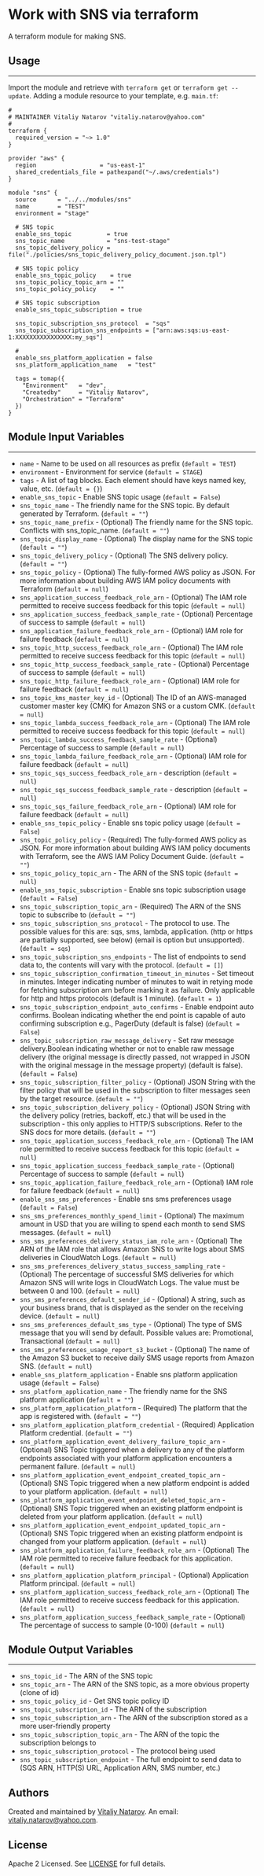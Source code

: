 # Work with SNS via terraform

A terraform module for making SNS.


## Usage
----------------------
Import the module and retrieve with ```terraform get``` or ```terraform get --update```. Adding a module resource to your template, e.g. `main.tf`:

```
#
# MAINTAINER Vitaliy Natarov "vitaliy.natarov@yahoo.com"
#
terraform {
  required_version = "~> 1.0"
}

provider "aws" {
  region                  = "us-east-1"
  shared_credentials_file = pathexpand("~/.aws/credentials")
}

module "sns" {
  source      = "../../modules/sns"
  name        = "TEST"
  environment = "stage"

  # SNS topic
  enable_sns_topic          = true
  sns_topic_name            = "sns-test-stage"
  sns_topic_delivery_policy = file("./policies/sns_topic_delivery_policy_document.json.tpl")

  # SNS topic policy
  enable_sns_topic_policy    = true
  sns_topic_policy_topic_arn = ""
  sns_topic_policy_policy    = ""

  # SNS topic subscription
  enable_sns_topic_subscription = true

  sns_topic_subscription_sns_protocol  = "sqs"
  sns_topic_subscription_sns_endpoints = ["arn:aws:sqs:us-east-1:XXXXXXXXXXXXXXXX:my_sqs"]

  #
  enable_sns_platform_application = false
  sns_platform_application_name   = "test"

  tags = tomap({
    "Environment"   = "dev",
    "Createdby"     = "Vitaliy Natarov",
    "Orchestration" = "Terraform"
  })
}
```

## Module Input Variables
----------------------
- `name` - Name to be used on all resources as prefix (`default = TEST`)
- `environment` - Environment for service (`default = STAGE`)
- `tags` - A list of tag blocks. Each element should have keys named key, value, etc. (`default = {}`)
- `enable_sns_topic` - Enable SNS topic usage (`default = False`)
- `sns_topic_name` - The friendly name for the SNS topic. By default generated by Terraform. (`default = ""`)
- `sns_topic_name_prefix` - (Optional) The friendly name for the SNS topic. Conflicts with sns_topic_name. (`default = ""`)
- `sns_topic_display_name` - (Optional) The display name for the SNS topic (`default = ""`)
- `sns_topic_delivery_policy` - (Optional) The SNS delivery policy. (`default = ""`)
- `sns_topic_policy` - (Optional) The fully-formed AWS policy as JSON. For more information about building AWS IAM policy documents with Terraform (`default = null`)
- `sns_application_success_feedback_role_arn` - (Optional) The IAM role permitted to receive success feedback for this topic (`default = null`)
- `sns_application_success_feedback_sample_rate` - (Optional) Percentage of success to sample (`default = null`)
- `sns_application_failure_feedback_role_arn` - (Optional) IAM role for failure feedback (`default = null`)
- `sns_topic_http_success_feedback_role_arn` - (Optional) The IAM role permitted to receive success feedback for this topic (`default = null`)
- `sns_topic_http_success_feedback_sample_rate` - (Optional) Percentage of success to sample (`default = null`)
- `sns_topic_http_failure_feedback_role_arn` - (Optional) IAM role for failure feedback (`default = null`)
- `sns_topic_kms_master_key_id` - (Optional) The ID of an AWS-managed customer master key (CMK) for Amazon SNS or a custom CMK. (`default = null`)
- `sns_topic_lambda_success_feedback_role_arn` - (Optional) The IAM role permitted to receive success feedback for this topic (`default = null`)
- `sns_topic_lambda_success_feedback_sample_rate` - (Optional) Percentage of success to sample (`default = null`)
- `sns_topic_lambda_failure_feedback_role_arn` - (Optional) IAM role for failure feedback (`default = null`)
- `sns_topic_sqs_success_feedback_role_arn` - description (`default = null`)
- `sns_topic_sqs_success_feedback_sample_rate` - description (`default = null`)
- `sns_topic_sqs_failure_feedback_role_arn` - (Optional) IAM role for failure feedback (`default = null`)
- `enable_sns_topic_policy` - Enable sns topic policy usage (`default = False`)
- `sns_topic_policy_policy` - (Required) The fully-formed AWS policy as JSON. For more information about building AWS IAM policy documents with Terraform, see the AWS IAM Policy Document Guide. (`default = ""`)
- `sns_topic_policy_topic_arn` - The ARN of the SNS topic (`default = null`)
- `enable_sns_topic_subscription` - Enable sns topic subscription usage (`default = False`)
- `sns_topic_subscription_topic_arn` - (Required) The ARN of the SNS topic to subscribe to (`default = ""`)
- `sns_topic_subscription_sns_protocol` - The protocol to use. The possible values for this are: sqs, sms, lambda, application. (http or https are partially supported, see below) (email is option but unsupported). (`default = sqs`)
- `sns_topic_subscription_sns_endpoints` - The list of endpoints to send data to, the contents will vary with the protocol. (`default = []`)
- `sns_topic_subscription_confirmation_timeout_in_minutes` - Set timeout in minutes. Integer indicating number of minutes to wait in retying mode for fetching subscription arn before marking it as failure. Only applicable for http and https protocols (default is 1 minute). (`default = 1`)
- `sns_topic_subscription_endpoint_auto_confirms` - Enable endpoint auto confirms. Boolean indicating whether the end point is capable of auto confirming subscription e.g., PagerDuty (default is false) (`default = False`)
- `sns_topic_subscription_raw_message_delivery` - Set raw message delivery.Boolean indicating whether or not to enable raw message delivery (the original message is directly passed, not wrapped in JSON with the original message in the message property) (default is false). (`default = False`)
- `sns_topic_subscription_filter_policy` - (Optional) JSON String with the filter policy that will be used in the subscription to filter messages seen by the target resource. (`default = ""`)
- `sns_topic_subscription_delivery_policy` - (Optional) JSON String with the delivery policy (retries, backoff, etc.) that will be used in the subscription - this only applies to HTTP/S subscriptions. Refer to the SNS docs for more details. (`default = ""`)
- `sns_topic_application_success_feedback_role_arn` - (Optional) The IAM role permitted to receive success feedback for this topic (`default = null`)
- `sns_topic_application_success_feedback_sample_rate` - (Optional) Percentage of success to sample (`default = null`)
- `sns_topic_application_failure_feedback_role_arn` - (Optional) IAM role for failure feedback (`default = null`)
- `enable_sns_sms_preferences` - Enable sns sms preferences usage (`default = False`)
- `sns_sms_preferences_monthly_spend_limit` - (Optional) The maximum amount in USD that you are willing to spend each month to send SMS messages. (`default = null`)
- `sns_sms_preferences_delivery_status_iam_role_arn` - (Optional) The ARN of the IAM role that allows Amazon SNS to write logs about SMS deliveries in CloudWatch Logs. (`default = null`)
- `sns_sms_preferences_delivery_status_success_sampling_rate` - (Optional) The percentage of successful SMS deliveries for which Amazon SNS will write logs in CloudWatch Logs. The value must be between 0 and 100. (`default = null`)
- `sns_sms_preferences_default_sender_id` - (Optional) A string, such as your business brand, that is displayed as the sender on the receiving device. (`default = null`)
- `sns_sms_preferences_default_sms_type` - (Optional) The type of SMS message that you will send by default. Possible values are: Promotional, Transactional (`default = null`)
- `sns_sms_preferences_usage_report_s3_bucket` - (Optional) The name of the Amazon S3 bucket to receive daily SMS usage reports from Amazon SNS. (`default = null`)
- `enable_sns_platform_application` - Enable sns platform application usage (`default = False`)
- `sns_platform_application_name` - The friendly name for the SNS platform application (`default = ""`)
- `sns_platform_application_platform` - (Required) The platform that the app is registered with. (`default = ""`)
- `sns_platform_application_platform_credential` - (Required) Application Platform credential.  (`default = ""`)
- `sns_platform_application_event_delivery_failure_topic_arn` - (Optional) SNS Topic triggered when a delivery to any of the platform endpoints associated with your platform application encounters a permanent failure. (`default = null`)
- `sns_platform_application_event_endpoint_created_topic_arn` - (Optional) SNS Topic triggered when a new platform endpoint is added to your platform application. (`default = null`)
- `sns_platform_application_event_endpoint_deleted_topic_arn` - (Optional) SNS Topic triggered when an existing platform endpoint is deleted from your platform application. (`default = null`)
- `sns_platform_application_event_endpoint_updated_topic_arn` - (Optional) SNS Topic triggered when an existing platform endpoint is changed from your platform application. (`default = null`)
- `sns_platform_application_failure_feedback_role_arn` - (Optional) The IAM role permitted to receive failure feedback for this application. (`default = null`)
- `sns_platform_application_platform_principal` - (Optional) Application Platform principal. (`default = null`)
- `sns_platform_application_success_feedback_role_arn` - (Optional) The IAM role permitted to receive success feedback for this application. (`default = null`)
- `sns_platform_application_success_feedback_sample_rate` - (Optional) The percentage of success to sample (0-100) (`default = null`)

## Module Output Variables
----------------------
- `sns_topic_id` - The ARN of the SNS topic
- `sns_topic_arn` - The ARN of the SNS topic, as a more obvious property (clone of id)
- `sns_topic_policy_id` - Get SNS topic policy ID
- `sns_topic_subscription_id` - The ARN of the subscription
- `sns_topic_subscription_arn` - The ARN of the subscription stored as a more user-friendly property
- `sns_topic_subscription_topic_arn` - The ARN of the topic the subscription belongs to
- `sns_topic_subscription_protocol` - The protocol being used
- `sns_topic_subscription_endpoint` - The full endpoint to send data to (SQS ARN, HTTP(S) URL, Application ARN, SMS number, etc.)


## Authors

Created and maintained by [Vitaliy Natarov](https://github.com/SebastianUA). An email: [vitaliy.natarov@yahoo.com](vitaliy.natarov@yahoo.com).

## License

Apache 2 Licensed. See [LICENSE](https://github.com/SebastianUA/terraform/blob/master/LICENSE) for full details.
